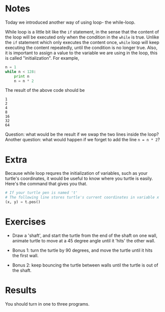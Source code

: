 Notes
=====
Today we introduced another way of using loop- the while-loop.

While loop is a little bit like the ```if``` statement, in the sense that the content of the loop will be executed only when the condition in the ```while``` is true. Unlike the ```if``` statement which only executes the content once, ```while``` loop will keep executing the content repeatedly, until the condition is no longer true. Also, it is important to assign a value to the variable we are using in the loop, this is called "initialization".
For example,
```python
n = 1
while n < 128:
    print n
    n = n * 2
```
The result of the above code should be
```
1
2
4
8
16
32
64
```
Question: what would be the result if we swap the two lines inside the loop?
Another question: what would happen if we forget to add the line ```n = n * 2```?

Extra
=====
Because while loop requres the initialization of variables, such as your turtle's coordinates, it would be useful to know where you turtle is easily. Here's the command that gives you that.
```python
# If your turtle pen is named 't'
# The following line stores turtle's current coordinates in variable x and y
(x, y) = t.pos()
```

Exercises
=========
* Draw a 'shaft', and start the turtle from the end of the shaft on one wall, animate turtle to move at a 45 degree angle until it 'hits' the other wall.

* Bonus 1: turn the turtle by 90 degrees, and move the turtle until it hits the first wall.

* Bonus 2: keep bouncing the turtle between walls until the turtle is out of the shaft.

Results
=======
You should turn in one to three programs.
